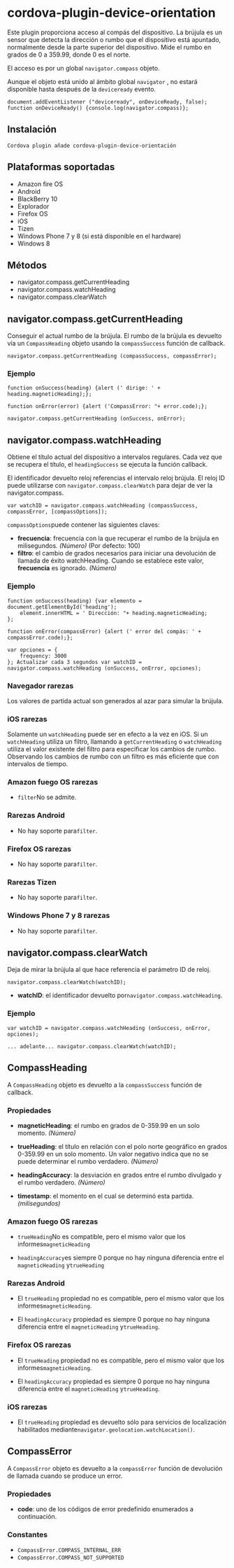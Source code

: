 <!---
    Licensed to the Apache Software Foundation (ASF) under one
    or more contributor license agreements.  See the NOTICE file
    distributed with this work for additional information
    regarding copyright ownership.  The ASF licenses this file
    to you under the Apache License, Version 2.0 (the
    "License"); you may not use this file except in compliance
    with the License.  You may obtain a copy of the License at

      http://www.apache.org/licenses/LICENSE-2.0

    Unless required by applicable law or agreed to in writing,
    software distributed under the License is distributed on an
    "AS IS" BASIS, WITHOUT WARRANTIES OR CONDITIONS OF ANY
    KIND, either express or implied.  See the License for the
    specific language governing permissions and limitations
    under the License.
-->

# cordova-plugin-device-orientation

Este plugin proporciona acceso al compás del dispositivo. La brújula es un sensor que detecta la dirección o rumbo que el dispositivo está apuntado, normalmente desde la parte superior del dispositivo. Mide el rumbo en grados de 0 a 359.99, donde 0 es el norte.

El acceso es por un global `navigator.compass` objeto.

Aunque el objeto está unido al ámbito global `navigator` , no estará disponible hasta después de la `deviceready` evento.

    document.addEventListener ("deviceready", onDeviceReady, false);
    function onDeviceReady() {console.log(navigator.compass)};
    

## Instalación

    Cordova plugin añade cordova-plugin-device-orientación
    

## Plataformas soportadas

*   Amazon fire OS
*   Android
*   BlackBerry 10
*   Explorador
*   Firefox OS
*   iOS
*   Tizen
*   Windows Phone 7 y 8 (si está disponible en el hardware)
*   Windows 8

## Métodos

*   navigator.compass.getCurrentHeading
*   navigator.compass.watchHeading
*   navigator.compass.clearWatch

## navigator.compass.getCurrentHeading

Conseguir el actual rumbo de la brújula. El rumbo de la brújula es devuelto vía un `CompassHeading` objeto usando la `compassSuccess` función de callback.

    navigator.compass.getCurrentHeading (compassSuccess, compassError);
    

### Ejemplo

    function onSuccess(heading) {alert (' dirige: ' + heading.magneticHeading);};
    
    function onError(error) {alert ('CompassError: "+ error.code);};
    
    navigator.compass.getCurrentHeading (onSuccess, onError);
    

## navigator.compass.watchHeading

Obtiene el título actual del dispositivo a intervalos regulares. Cada vez que se recupera el título, el `headingSuccess` se ejecuta la función callback.

El identificador devuelto reloj referencias el intervalo reloj brújula. El reloj ID puede utilizarse con `navigator.compass.clearWatch` para dejar de ver la navigator.compass.

    var watchID = navigator.compass.watchHeading (compassSuccess, compassError, [compassOptions]);
    

`compassOptions`puede contener las siguientes claves:

*   **frecuencia**: frecuencia con la que recuperar el rumbo de la brújula en milisegundos. *(Número)* (Por defecto: 100)
*   **filtro**: el cambio de grados necesarios para iniciar una devolución de llamada de éxito watchHeading. Cuando se establece este valor, **frecuencia** es ignorado. *(Número)*

### Ejemplo

    function onSuccess(heading) {var elemento = document.getElementById('heading');
        element.innerHTML = ' Dirección: "+ heading.magneticHeading;
    };
    
    function onError(compassError) {alert (' error del compás: ' + compassError.code);};
    
    var opciones = {
        frequency: 3000
    }; Actualizar cada 3 segundos var watchID = navigator.compass.watchHeading (onSuccess, onError, opciones);
    

### Navegador rarezas

Los valores de partida actual son generados al azar para simular la brújula.

### iOS rarezas

Solamente un `watchHeading` puede ser en efecto a la vez en iOS. Si un `watchHeading` utiliza un filtro, llamando a `getCurrentHeading` o `watchHeading` utiliza el valor existente del filtro para especificar los cambios de rumbo. Observando los cambios de rumbo con un filtro es más eficiente que con intervalos de tiempo.

### Amazon fuego OS rarezas

*   `filter`No se admite.

### Rarezas Android

*   No hay soporte para`filter`.

### Firefox OS rarezas

*   No hay soporte para`filter`.

### Rarezas Tizen

*   No hay soporte para`filter`.

### Windows Phone 7 y 8 rarezas

*   No hay soporte para`filter`.

## navigator.compass.clearWatch

Deja de mirar la brújula al que hace referencia el parámetro ID de reloj.

    navigator.compass.clearWatch(watchID);
    

*   **watchID**: el identificador devuelto por`navigator.compass.watchHeading`.

### Ejemplo

    var watchID = navigator.compass.watchHeading (onSuccess, onError, opciones);
    
    ... adelante... navigator.compass.clearWatch(watchID);
    

## CompassHeading

A `CompassHeading` objeto es devuelto a la `compassSuccess` función de callback.

### Propiedades

*   **magneticHeading**: el rumbo en grados de 0-359.99 en un solo momento. *(Número)*

*   **trueHeading**: el título en relación con el polo norte geográfico en grados 0-359.99 en un solo momento. Un valor negativo indica que no se puede determinar el rumbo verdadero. *(Número)*

*   **headingAccuracy**: la desviación en grados entre el rumbo divulgado y el rumbo verdadero. *(Número)*

*   **timestamp**: el momento en el cual se determinó esta partida. *(milisegundos)*

### Amazon fuego OS rarezas

*   `trueHeading`No es compatible, pero el mismo valor que los informes`magneticHeading`

*   `headingAccuracy`es siempre 0 porque no hay ninguna diferencia entre el `magneticHeading` y`trueHeading`

### Rarezas Android

*   El `trueHeading` propiedad no es compatible, pero el mismo valor que los informes`magneticHeading`.

*   El `headingAccuracy` propiedad es siempre 0 porque no hay ninguna diferencia entre el `magneticHeading` y`trueHeading`.

### Firefox OS rarezas

*   El `trueHeading` propiedad no es compatible, pero el mismo valor que los informes`magneticHeading`.

*   El `headingAccuracy` propiedad es siempre 0 porque no hay ninguna diferencia entre el `magneticHeading` y`trueHeading`.

### iOS rarezas

*   El `trueHeading` propiedad es devuelto sólo para servicios de localización habilitados mediante`navigator.geolocation.watchLocation()`.

## CompassError

A `CompassError` objeto es devuelto a la `compassError` función de devolución de llamada cuando se produce un error.

### Propiedades

*   **code**: uno de los códigos de error predefinido enumerados a continuación.

### Constantes

*   `CompassError.COMPASS_INTERNAL_ERR`
*   `CompassError.COMPASS_NOT_SUPPORTED`
